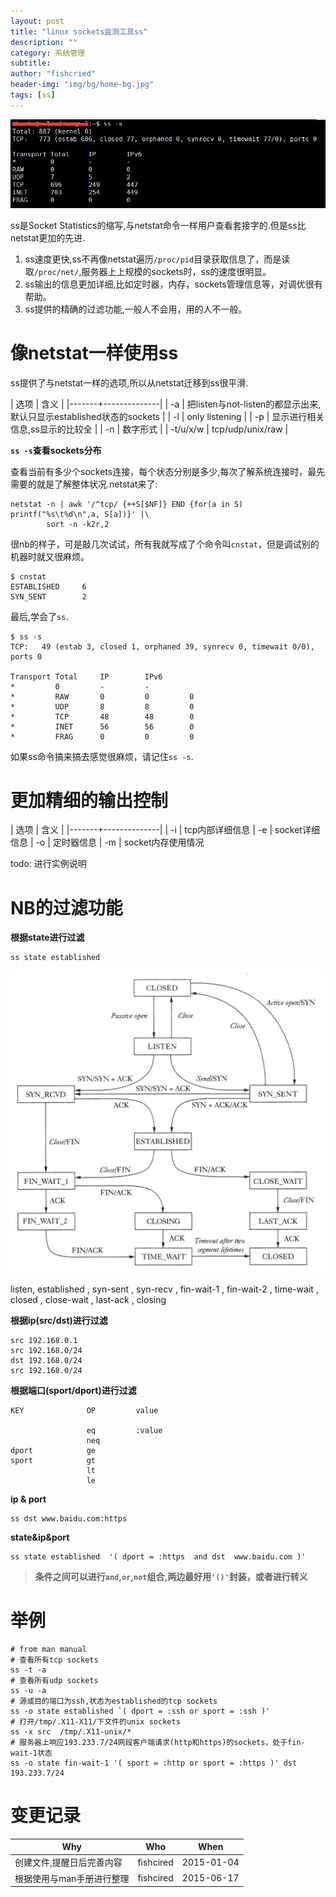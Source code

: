 ```yaml
---
layout: post
title: "linux sockets监测工具ss"
description: ""
category: 系统管理
subtitle:
author: "fishcried"
header-img: "img/bg/home-bg.jpg"
tags: [ss]
---
```


![](/img/ss_statistics.png)

ss是Socket Statistics的缩写,与netstat命令一样用户查看套接字的.但是ss比netstat更加的先进.

1. ss速度更快,ss不再像netstat遍历`/proc/pid`目录获取信息了，而是读取`/proc/net/`,服务器上上规模的sockets时，ss的速度很明显。
2. ss输出的信息更加详细,比如定时器，内存，sockets管理信息等，对调优很有帮助。
3. ss提供的精确的过滤功能,一般人不会用，用的人不一般。


# 像netstat一样使用ss

ss提供了与netstat一样的选项,所以从netstat迁移到ss很平滑.

| 选项  |  含义 |
|-------+--------------|
| -a    |  把listen与not-listen的都显示出来,默认只显示established状态的sockets        |
| -l    |  only listening            |
| -p    |  显示进行相关信息,ss显示的比较全            |
| -n    |  数字形式            |
| -t/u/x/w    |  tcp/udp/unix/raw            |


**`ss -s`查看sockets分布**

查看当前有多少个sockets连接，每个状态分别是多少,每次了解系统连接时，最先需要的就是了解整体状况.netstat来了:

    netstat -n | awk '/^tcp/ {++S[$NF]} END {for(a in S) printf("%s\t%d\n",a, S[a])}' |\
            sort -n -k2r,2

很nb的样子，可是敲几次试试，所有我就写成了个命令叫`cnstat`，但是调试别的机器时就又很麻烦。

    $ cnstat
    ESTABLISHED     6
    SYN_SENT        2

最后,学会了`ss`.

    $ ss -s
    TCP:   49 (estab 3, closed 1, orphaned 39, synrecv 0, timewait 0/0), ports 0

    Transport Total     IP        IPv6
    *         0         -         -
    *         RAW       0         0         0
    *         UDP       8         8         0
    *         TCP       48        48        0
    *         INET      56        56        0
    *         FRAG      0         0         0

如果ss命令搞来搞去感觉很麻烦，请记住`ss -s`.


# 更加精细的输出控制

| 选项  |  含义 |
|-------+--------------|
| -i    |  tcp内部详细信息
| -e    |  socket详细信息
| -o    |  定时器信息
| -m    |  socket内存使用情况

todo: 进行实例说明


# NB的过滤功能

**根据state进行过滤**

    ss state established

![](/img/tcp_status.png)


listen, established , syn-sent , syn-recv , fin-wait-1 , fin-wait-2 , time-wait , closed , close-wait , last-ack ,  closing

**根据ip(src/dst)进行过滤**

    src 192.168.0.1
    src 192.168.0/24
    dst 192.168.0/24
    src 192.168.0/24

**根据端口(sport/dport)进行过滤**


    KEY              OP         value

                     eq         :value
                     neq
    dport            ge
    sport            gt
                     lt
                     le

**ip & port**

    ss dst www.baidu.com:https

**state&ip&port**

    ss state established  '( dport = :https  and dst  www.baidu.com )'

>  **条件之间可以进行`and`,`or`,`not`组合,两边最好用`'()'`封装，或者进行转义**


# 举例

    # from man manual
    # 查看所有tcp sockets
    ss -t -a    
    # 查看所有udp sockets
    ss -u -a
    # 源或目的端口为ssh,状态为established的tcp sockets
    ss -o state established `( dport = :ssh or sport = :ssh )'
    # 打开/tmp/.X11-X11/下文件的unix sockets
    ss -x src  /tmp/.X11-unix/*
    # 服务器上响应193.233.7/24网段客户端请求(http和https)的sockets，处于fin-wait-1状态
    ss -o state fin-wait-1 '( sport = :http or sport = :https )' dst 193.233.7/24


# 变更记录

|Why | Who | When |
|----|-----|------|
|创建文件,提醒日后完善内容|fishcired|2015-01-04 |
|根据使用与man手册进行整理|fishcired|2015-06-17 |
